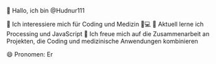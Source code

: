 👋 Hallo, ich bin @Hudnur111

👀 Ich interessiere mich für Coding und  Medizin 🧬💻
🌱 Aktuell lerne ich Processing und JavaScript
💞️ Ich freue mich auf die Zusammenarbeit an Projekten, die Coding und medizinische Anwendungen kombinieren


😄 Pronomen: Er

